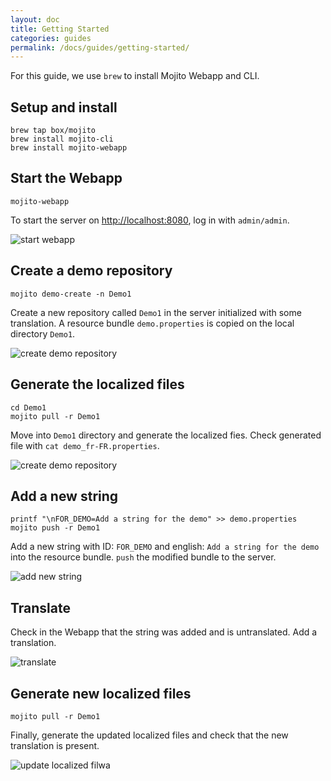 ```yaml
---
layout: doc
title: Getting Started
categories: guides
permalink: /docs/guides/getting-started/
---
```


For this guide, we use `brew` to install Mojito Webapp and CLI.

## Setup and install


    brew tap box/mojito
    brew install mojito-cli
    brew install mojito-webapp



## Start the Webapp

    mojito-webapp


To start the server on [http://localhost:8080](http://localhost:8080), log in with `admin/admin`.

![start webapp](./images/start-webapp.gif)


## Create a demo repository


    mojito demo-create -n Demo1

Create a new repository called `Demo1` in the server initialized
with some translation. A resource bundle `demo.properties` is copied on the
local directory `Demo1`.

![create demo repository](./images/create-demo.gif)



## Generate the localized files

    cd Demo1
    mojito pull -r Demo1

Move into `Demo1` directory and generate the localized fies. Check generated
file with `cat demo_fr-FR.properties`.

![create demo repository](./images/generate-localized.gif)



## Add a new string

    printf "\nFOR_DEMO=Add a string for the demo" >> demo.properties
    mojito push -r Demo1


Add a new string with ID: `FOR_DEMO` and english: `Add a string for the demo`
into the resource bundle. `push` the modified bundle to the server.

![add new string](./images/add-string.gif)


## Translate

Check in the Webapp that the string was added and is untranslated. Add a translation.

![translate](./images/translate.gif)


## Generate new localized files

    mojito pull -r Demo1


Finally, generate the updated localized files and check that the new
translation is present.

![update localized filwa](./images/update-localized.gif)


